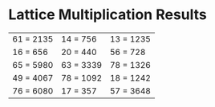 # Lattice Multiplication Results

|   |   |   |
|---|---|---|
| 61 = 2135 | 14 = 756 | 13 = 1235 |
| 16 = 656 | 20 = 440 | 56 = 728 |
| 65 = 5980 | 63 = 3339 | 78 = 1326 |
| 49 = 4067 | 78 = 1092 | 18 = 1242 |
| 76 = 6080 | 17 = 357 | 57 = 3648 |
